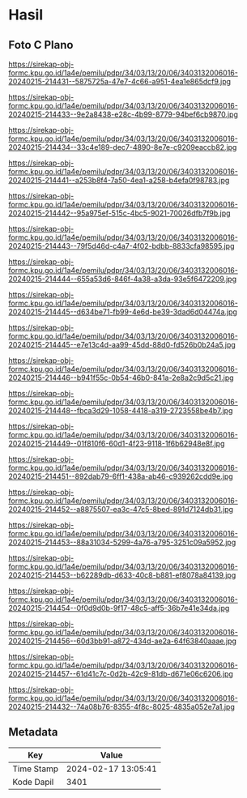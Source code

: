 # Hasil

## Foto C Plano

https://sirekap-obj-formc.kpu.go.id/1a4e/pemilu/pdpr/34/03/13/20/06/3403132006016-20240215-214431--5875725a-47e7-4c66-a951-4ea1e865dcf9.jpg

https://sirekap-obj-formc.kpu.go.id/1a4e/pemilu/pdpr/34/03/13/20/06/3403132006016-20240215-214433--9e2a8438-e28c-4b99-8779-94bef6cb9870.jpg

https://sirekap-obj-formc.kpu.go.id/1a4e/pemilu/pdpr/34/03/13/20/06/3403132006016-20240215-214434--33c4e189-dec7-4890-8e7e-c9209eaccb82.jpg

https://sirekap-obj-formc.kpu.go.id/1a4e/pemilu/pdpr/34/03/13/20/06/3403132006016-20240215-214441--a253b8f4-7a50-4ea1-a258-b4efa0f98783.jpg

https://sirekap-obj-formc.kpu.go.id/1a4e/pemilu/pdpr/34/03/13/20/06/3403132006016-20240215-214442--95a975ef-515c-4bc5-9021-70026dfb7f9b.jpg

https://sirekap-obj-formc.kpu.go.id/1a4e/pemilu/pdpr/34/03/13/20/06/3403132006016-20240215-214443--79f5d46d-c4a7-4f02-bdbb-8833cfa98595.jpg

https://sirekap-obj-formc.kpu.go.id/1a4e/pemilu/pdpr/34/03/13/20/06/3403132006016-20240215-214444--655a53d6-846f-4a38-a3da-93e5f6472209.jpg

https://sirekap-obj-formc.kpu.go.id/1a4e/pemilu/pdpr/34/03/13/20/06/3403132006016-20240215-214445--d634be71-fb99-4e6d-be39-3dad6d04474a.jpg

https://sirekap-obj-formc.kpu.go.id/1a4e/pemilu/pdpr/34/03/13/20/06/3403132006016-20240215-214445--e7e13c4d-aa99-45dd-88d0-fd526b0b24a5.jpg

https://sirekap-obj-formc.kpu.go.id/1a4e/pemilu/pdpr/34/03/13/20/06/3403132006016-20240215-214446--b941f55c-0b54-46b0-841a-2e8a2c9d5c21.jpg

https://sirekap-obj-formc.kpu.go.id/1a4e/pemilu/pdpr/34/03/13/20/06/3403132006016-20240215-214448--fbca3d29-1058-4418-a319-2723558be4b7.jpg

https://sirekap-obj-formc.kpu.go.id/1a4e/pemilu/pdpr/34/03/13/20/06/3403132006016-20240215-214449--01f810f6-60d1-4f23-9118-1f6b62948e8f.jpg

https://sirekap-obj-formc.kpu.go.id/1a4e/pemilu/pdpr/34/03/13/20/06/3403132006016-20240215-214451--892dab79-6ff1-438a-ab46-c939262cdd9e.jpg

https://sirekap-obj-formc.kpu.go.id/1a4e/pemilu/pdpr/34/03/13/20/06/3403132006016-20240215-214452--a8875507-ea3c-47c5-8bed-891d7124db31.jpg

https://sirekap-obj-formc.kpu.go.id/1a4e/pemilu/pdpr/34/03/13/20/06/3403132006016-20240215-214453--88a31034-5299-4a76-a795-3251c09a5952.jpg

https://sirekap-obj-formc.kpu.go.id/1a4e/pemilu/pdpr/34/03/13/20/06/3403132006016-20240215-214453--b62289db-d633-40c8-b881-ef8078a84139.jpg

https://sirekap-obj-formc.kpu.go.id/1a4e/pemilu/pdpr/34/03/13/20/06/3403132006016-20240215-214454--0f0d9d0b-9f17-48c5-aff5-36b7e41e34da.jpg

https://sirekap-obj-formc.kpu.go.id/1a4e/pemilu/pdpr/34/03/13/20/06/3403132006016-20240215-214456--60d3bb91-a872-434d-ae2a-64f63840aaae.jpg

https://sirekap-obj-formc.kpu.go.id/1a4e/pemilu/pdpr/34/03/13/20/06/3403132006016-20240215-214457--61d41c7c-0d2b-42c9-81db-d671e06c6206.jpg

https://sirekap-obj-formc.kpu.go.id/1a4e/pemilu/pdpr/34/03/13/20/06/3403132006016-20240215-214432--74a08b76-8355-4f8c-8025-4835a052e7a1.jpg


## Metadata

| Key        | Value               |
| ---------- | ------------------- |
| Time Stamp | 2024-02-17 13:05:41 |
| Kode Dapil | 3401                |



